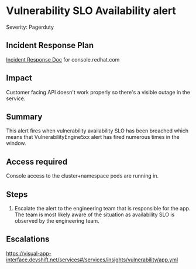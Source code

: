# Vulnerability SLO Availability alert
Severity: Pagerduty

## Incident Response Plan
 [Incident Response Doc](https://docs.google.com/document/d/1AyEQnL4B11w7zXwum8Boty2IipMIxoFw1ri1UZB6xJE) for console.redhat.com

## Impact
Customer facing API doesn't work properly so there's a visible outage in the service.

## Summary
This alert fires when vulnerability availability SLO has been breached which means that VulnerabilityEngine5xx alert has fired numerous times in the window.

## Access required
Console access to the cluster+namespace pods are running in.

## Steps
1. Escalate the alert to the engineering team that is responsible for the app. The team is most likely aware of the situation as availability SLO is observed by the engineering team.

## Escalations
https://visual-app-interface.devshift.net/services#/services/insights/vulnerability/app.yml
